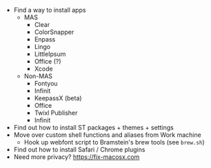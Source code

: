 - Find a way to install apps
	- MAS
		- Clear
		- ColorSnapper
		- Enpass
		- Lingo
		- LittleIpsum
		- Office (?)
		- Xcode
	- Non-MAS
		- Fontyou
		- Infinit
		- KeepassX (beta)
		- Office
		- Twixl Publisher
		- Infinit
- Find out how to install ST packages + themes + settings
- Move over custom shell functions and aliases from Work machine
	- Hook up webfont script to Bramstein's brew tools (see `brew.sh`)
- Find out how to install Safari / Chrome plugins
- Need more privacy? https://fix-macosx.com